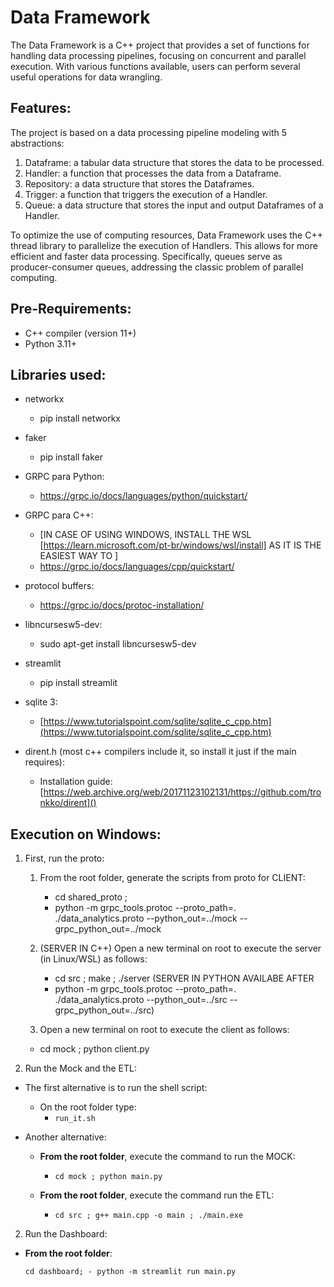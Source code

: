 # Data Framework

The Data Framework is a C++ project that provides a set of functions for handling data processing pipelines, focusing on concurrent and parallel execution. With various functions available, users can perform several useful operations for data wrangling.

## Features:

The project is based on a data processing pipeline modeling with 5 abstractions:

1. Dataframe: a tabular data structure that stores the data to be processed.
2. Handler: a function that processes the data from a Dataframe.
3. Repository: a data structure that stores the Dataframes.
4. Trigger: a function that triggers the execution of a Handler.
5. Queue: a data structure that stores the input and output Dataframes of a Handler.

To optimize the use of computing resources, Data Framework uses the C++ thread library to parallelize the execution of Handlers. This allows for more efficient and faster data processing. Specifically, queues serve as producer-consumer queues, addressing the classic problem of parallel computing.

## Pre-Requirements:

- C++ compiler (version 11+)
- Python 3.11+

## Libraries used:

- networkx
  - pip install networkx

- faker
  - pip install faker

- GRPC para Python:
  - https://grpc.io/docs/languages/python/quickstart/

- GRPC para C++:
  - [IN CASE OF USING WINDOWS, INSTALL THE WSL [https://learn.microsoft.com/pt-br/windows/wsl/install] AS IT IS THE EASIEST WAY TO ]
  - https://grpc.io/docs/languages/cpp/quickstart/

- protocol buffers:
  - https://grpc.io/docs/protoc-installation/

- libncursesw5-dev:
  - sudo apt-get install libncursesw5-dev

- streamlit

  - pip install streamlit
- sqlite 3:

  - [https://www.tutorialspoint.com/sqlite/sqlite_c_cpp.htm](https://www.tutorialspoint.com/sqlite/sqlite_c_cpp.htm)
- dirent.h (most c++ compilers include it, so install it just if the main requires):

  - Installation guide: [https://web.archive.org/web/20171123102131/https://github.com/tronkko/dirent]()

## Execution on Windows:

1. First, run the proto:

   1. From the root folder, generate the scripts from proto for CLIENT:

      - cd shared_proto ;
      - python -m grpc_tools.protoc --proto_path=. ./data_analytics.proto --python_out=../mock --grpc_python_out=../mock

   2. (SERVER IN C++) Open a new terminal on root to execute the server (in Linux/WSL) as follows:
      - cd src ; make ; ./server
    (SERVER IN PYTHON AVAILABE AFTER 
      - python -m grpc_tools.protoc --proto_path=. ./data_analytics.proto --python_out=../src --grpc_python_out=../src)

    3. Open a new terminal on root to execute the client as follows:
      - cd mock ; python client.py
2. Run the Mock and the ETL:

- The first alternative is to run the shell script:

  - On the root folder type:
    - `run_it.sh`
- Another alternative:

  - **From the root folder**, execute the command to run the MOCK:

    - `cd mock ; python main.py`
  - **From the root folder**, execute the command run the ETL:

    - `cd src ; g++ main.cpp -o main ; ./main.exe`

2. Run the Dashboard:

- **From the root folder**:

  `cd dashboard; - python -m streamlit run main.py`
